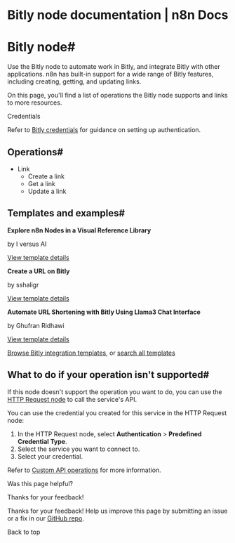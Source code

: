 # Bitly node documentation | n8n Docs

[ ](https://github.com/n8n-io/n8n-docs/edit/main/docs/integrations/builtin/app-nodes/n8n-nodes-base.bitly.md "Edit this page")

# Bitly node#

Use the Bitly node to automate work in Bitly, and integrate Bitly with other applications. n8n has built-in support for a wide range of Bitly features, including creating, getting, and updating links.

On this page, you'll find a list of operations the Bitly node supports and links to more resources.

Credentials

Refer to [Bitly credentials](../../credentials/bitly/) for guidance on setting up authentication. 

## Operations#

  * Link
    * Create a link
    * Get a link
    * Update a link

## Templates and examples#

**Explore n8n Nodes in a Visual Reference Library**

by I versus AI

[View template details](https://n8n.io/workflows/3891-explore-n8n-nodes-in-a-visual-reference-library/)

**Create a URL on Bitly**

by sshaligr

[View template details](https://n8n.io/workflows/442-create-a-url-on-bitly/)

**Automate URL Shortening with Bitly Using Llama3 Chat Interface**

by Ghufran Ridhawi

[View template details](https://n8n.io/workflows/3885-automate-url-shortening-with-bitly-using-llama3-chat-interface/)

[Browse Bitly integration templates](https://n8n.io/integrations/bitly/), or [search all templates](https://n8n.io/workflows/)

## What to do if your operation isn't supported#

If this node doesn't support the operation you want to do, you can use the [HTTP Request node](../../core-nodes/n8n-nodes-base.httprequest/) to call the service's API.

You can use the credential you created for this service in the HTTP Request node: 

  1. In the HTTP Request node, select **Authentication** > **Predefined Credential Type**.
  2. Select the service you want to connect to.
  3. Select your credential.

Refer to [Custom API operations](../../../custom-operations/) for more information.

Was this page helpful? 

Thanks for your feedback! 

Thanks for your feedback! Help us improve this page by submitting an issue or a fix in our [GitHub repo](https://github.com/n8n-io/n8n-docs). 

Back to top